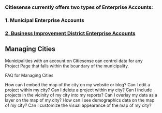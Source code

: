 ### Citiesense currently offers two types of Enterprise Accounts:

### 1. Municipal Enterprise Accounts

### [2. Business Improvement District Enterprise Accounts](http://www.citiesense.com/docs/pages/7-Managing%20Districts.md) 

## Managing Cities

Municipalities with an account on Citiesense can control data for any Project Page that falls within the boundary of the municipality.

FAQ for Managing Cities

How can I embed the map of the city on my website or blog?
Can I edit a project within my city?
Can I delete a project within my city?
Can I include projects in the vicinity of my city into my reports?
Can I overlay my data as a layer on the map of my city?
How can I see demographics data on the map of my city?
Can I customize the visual appearance of the map of my city?

